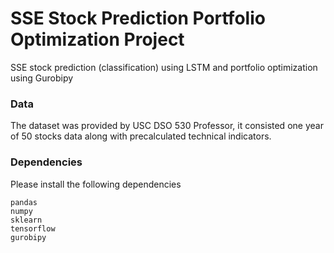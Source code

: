 # SSE Stock Prediction Portfolio Optimization Project

SSE stock prediction (classification) using LSTM and portfolio optimization using Gurobipy

### Data

The dataset was provided by USC DSO 530 Professor, it consisted one year of 50 stocks data along with precalculated technical indicators.

### Dependencies

Please install the following dependencies

```
pandas
numpy
sklearn
tensorflow
gurobipy
```
